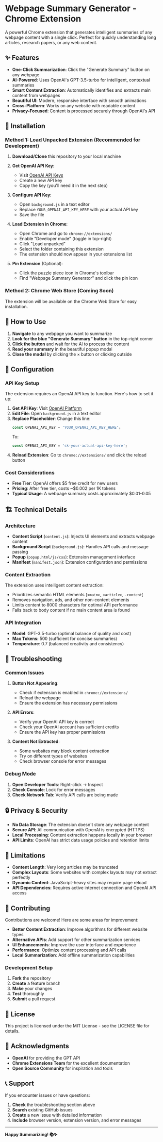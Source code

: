 # Webpage Summary Generator - Chrome Extension

A powerful Chrome extension that generates intelligent summaries of any webpage content with a single click. Perfect for quickly understanding long articles, research papers, or any web content.

## ✨ Features

- **One-Click Summarization**: Click the "Generate Summary" button on any webpage
- **AI-Powered**: Uses OpenAI's GPT-3.5-turbo for intelligent, contextual summaries
- **Smart Content Extraction**: Automatically identifies and extracts main content from webpages
- **Beautiful UI**: Modern, responsive interface with smooth animations
- **Cross-Platform**: Works on any website with readable content
- **Privacy-Focused**: Content is processed securely through OpenAI's API

## 🚀 Installation

### Method 1: Load Unpacked Extension (Recommended for Development)

1. **Download/Clone** this repository to your local machine
2. **Get OpenAI API Key**:
   - Visit [OpenAI API Keys](https://platform.openai.com/api-keys)
   - Create a new API key
   - Copy the key (you'll need it in the next step)

3. **Configure API Key**:
   - Open `background.js` in a text editor
   - Replace `YOUR_OPENAI_API_KEY_HERE` with your actual API key
   - Save the file

4. **Load Extension in Chrome**:
   - Open Chrome and go to `chrome://extensions/`
   - Enable "Developer mode" (toggle in top-right)
   - Click "Load unpacked"
   - Select the folder containing this extension
   - The extension should now appear in your extensions list

5. **Pin Extension** (Optional):
   - Click the puzzle piece icon in Chrome's toolbar
   - Find "Webpage Summary Generator" and click the pin icon

### Method 2: Chrome Web Store (Coming Soon)

The extension will be available on the Chrome Web Store for easy installation.

## 📖 How to Use

1. **Navigate** to any webpage you want to summarize
2. **Look for the blue "Generate Summary" button** in the top-right corner
3. **Click the button** and wait for the AI to process the content
4. **Read your summary** in the beautiful popup modal
5. **Close the modal** by clicking the × button or clicking outside

## 🔧 Configuration

### API Key Setup

The extension requires an OpenAI API key to function. Here's how to set it up:

1. **Get API Key**: Visit [OpenAI Platform](https://platform.openai.com/api-keys)
2. **Edit File**: Open `background.js` in a text editor
3. **Replace Placeholder**: Change this line:
   ```javascript
   const OPENAI_API_KEY = 'YOUR_OPENAI_API_KEY_HERE';
   ```
   To:
   ```javascript
   const OPENAI_API_KEY = 'sk-your-actual-api-key-here';
   ```
4. **Reload Extension**: Go to `chrome://extensions/` and click the reload button

### Cost Considerations

- **Free Tier**: OpenAI offers $5 free credit for new users
- **Pricing**: After free tier, costs ~$0.002 per 1K tokens
- **Typical Usage**: A webpage summary costs approximately $0.01-0.05

## 🏗️ Technical Details

### Architecture

- **Content Script** (`content.js`): Injects UI elements and extracts webpage content
- **Background Script** (`background.js`): Handles API calls and message passing
- **Popup** (`popup.html/js/css`): Extension management interface
- **Manifest** (`manifest.json`): Extension configuration and permissions

### Content Extraction

The extension uses intelligent content extraction:
- Prioritizes semantic HTML elements (`<main>`, `<article>`, `.content`)
- Removes navigation, ads, and other non-content elements
- Limits content to 8000 characters for optimal API performance
- Falls back to body content if no main content area is found

### API Integration

- **Model**: GPT-3.5-turbo (optimal balance of quality and cost)
- **Max Tokens**: 500 (sufficient for concise summaries)
- **Temperature**: 0.7 (balanced creativity and consistency)

## 🐛 Troubleshooting

### Common Issues

1. **Button Not Appearing**:
   - Check if extension is enabled in `chrome://extensions/`
   - Reload the webpage
   - Ensure the extension has necessary permissions

2. **API Errors**:
   - Verify your OpenAI API key is correct
   - Check your OpenAI account has sufficient credits
   - Ensure the API key has proper permissions

3. **Content Not Extracted**:
   - Some websites may block content extraction
   - Try on different types of websites
   - Check browser console for error messages

### Debug Mode

1. **Open Developer Tools**: Right-click → Inspect
2. **Check Console**: Look for error messages
3. **Check Network Tab**: Verify API calls are being made

## 🔒 Privacy & Security

- **No Data Storage**: The extension doesn't store any webpage content
- **Secure API**: All communication with OpenAI is encrypted (HTTPS)
- **Local Processing**: Content extraction happens locally in your browser
- **API Limits**: OpenAI has strict data usage policies and retention limits

## 🚧 Limitations

- **Content Length**: Very long articles may be truncated
- **Complex Layouts**: Some websites with complex layouts may not extract perfectly
- **Dynamic Content**: JavaScript-heavy sites may require page reload
- **API Dependencies**: Requires active internet connection and OpenAI API access

## 🤝 Contributing

Contributions are welcome! Here are some areas for improvement:

- **Better Content Extraction**: Improve algorithms for different website types
- **Alternative APIs**: Add support for other summarization services
- **UI Enhancements**: Improve the user interface and experience
- **Performance**: Optimize content processing and API calls
- **Local Summarization**: Add offline summarization capabilities

### Development Setup

1. **Fork** the repository
2. **Create** a feature branch
3. **Make** your changes
4. **Test** thoroughly
5. **Submit** a pull request

## 📄 License

This project is licensed under the MIT License - see the LICENSE file for details.

## 🙏 Acknowledgments

- **OpenAI** for providing the GPT API
- **Chrome Extensions Team** for the excellent documentation
- **Open Source Community** for inspiration and tools

## 📞 Support

If you encounter issues or have questions:

1. **Check** the troubleshooting section above
2. **Search** existing GitHub issues
3. **Create** a new issue with detailed information
4. **Include** browser version, extension version, and error messages

---

**Happy Summarizing! 📚✨**

